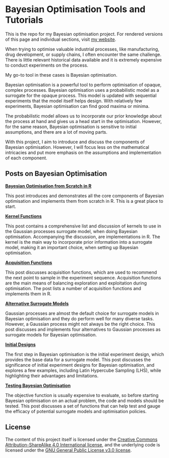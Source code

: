 # Bayesian Optimisation Tools and Tutorials

This is the repo for my Bayesian optimisation project. For rendered versions of this page and individual sections, visit [my website](https://anhosu.com/project/bayesian-optimisation/).

When trying to optimise valuable industrial processes, like manufacturing, drug development, or supply chains, I often encounter the same challenge. There is little relevant historical data available and it is extremely expensive to conduct experiments on the process.

My go-to tool in these cases is Bayesian optimisation.

Bayesian optimisation is a powerful tool to perform optimisation of opaque, complex processes. Bayesian optimisation uses a probabilistic model as a surrogate for the opaque process. This model is updated with sequential experiments that the model itself helps design. With relatively few experiments, Bayesian optimisation can find good maxima or minima.

The probabilistic model allows us to incorporate our prior knowledge about the process at hand and gives us a head start in the optimisation. However, for the same reason, Bayesian optimisation is sensitive to initial assumptions, and there are a lot of moving parts.

With this project, I aim to introduce and discuss the components of Bayesian optimisation. However, I will focus less on the mathematical intricacies and put more emphasis on the assumptions and implementation of each component.

## Posts on Bayesian Optimisation

**[Bayesian Optimisation from Scratch in R](https://anhosu.com/post/bayesian-opt-r)**

This post introduces and demonstrates all the core components of Bayesian optimisation and implements them from scratch in R. This is a great place to start.


**[Kernel Functions](https://anhosu.com/post/kernels-r/)**

This post contains a comprehensive list and discussion of kernels to use in the Gaussian processes surrogate model, when doing Bayesian optimisation. Accompanying the discussion, are implementations in R. The kernel is the main way to incorporate prior information into a surrogate model, making it an important choice, when setting up Bayesian optimisation.


**[Acquisition Functions](https://anhosu.com/post/acquisition-functions-r/)**

This post discusses acquisition functions, which are used to recommend the next point to sample in the experiment sequence. Acquisition functions are the main means of balancing exploration and exploitation during optimisation. The post lists a number of acquisition functions and implements them in R.


**[Alternative Surrogate Models](https://anhosu.com/post/surrogate-alternatives-r/)**

Gaussian processes are almost the default choice for surrogate models in Bayesian optimisation and they do perform well for many diverse tasks. However, a Gaussian process might not always be the right choice. This post discusses and implements four alternatives to Gaussian processes as surrogate models for Bayesian optimisation. 


**[Initial Designs](https://anhosu.com/post/initial-designs-r/)**

The first step in Bayesian optimisation is the initial experiment design, which provides the base data for a surrogate model. This post discusses the significance of initial experiment designs for Bayesian optimisation, and explores a few examples, including Latin Hypercube Sampling (LHS), while highlighting their advantages and limitations.


**[Testing Bayesian Optimisation](https://anhosu.com/post/test-functions-r/)**

The objective function is usually expensive to evaluate, so before starting Bayesian optimisation on an actual problem, the code and models should be tested. This post discusses a set of functions that can help test and gauge the efficacy of potential surrogate models and optimisation policies.

## License

The content of this project itself is licensed under the [Creative Commons Attribution-ShareAlike 4.0 International license](https://creativecommons.org/licenses/by-sa/4.0/), and the underlying code is licensed under the [GNU General Public License v3.0 license](https://github.com/AnHosu/bayes-opt/blob/2b81cc2c765cf5aa76e62a2da387c3b4ca1695a9/LICENSE).